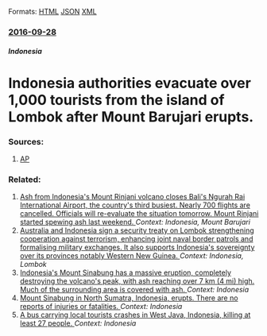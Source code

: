 
Formats: [HTML](/news/2016/09/28/indonesia-authorities-evacuate-over-1-000-tourists-from-the-island-of-lombok-after-mount-barujari-erupts.html)  [JSON](/news/2016/09/28/indonesia-authorities-evacuate-over-1-000-tourists-from-the-island-of-lombok-after-mount-barujari-erupts.json)  [XML](/news/2016/09/28/indonesia-authorities-evacuate-over-1-000-tourists-from-the-island-of-lombok-after-mount-barujari-erupts.xml)  

### [2016-09-28](/news/2016/09/28/index.md)

##### Indonesia
# Indonesia authorities evacuate over 1,000 tourists from the island of Lombok after Mount Barujari erupts. 




### Sources:

1. [AP](http://hosted.ap.org/dynamic/stories/A/AS_INDONESIA_VOLCANO?SITE=AP&SECTION=HOME&TEMPLATE=DEFAULT)

### Related:

1. [Ash from Indonesia's Mount Rinjani volcano closes Bali's Ngurah Rai International Airport, the country's third busiest. Nearly 700 flights are cancelled. Officials will re-evaluate the situation tomorrow. Mount Rinjani started spewing ash last weekend. ](/news/2015/11/4/ash-from-indonesia-s-mount-rinjani-volcano-closes-bali-s-ngurah-rai-international-airport-the-country-s-third-busiest-nearly-700-flights-a.md) _Context: Indonesia, Mount Barujari_
2. [ Australia and Indonesia sign a security treaty on Lombok strengthening cooperation against terrorism, enhancing joint naval border patrols and formalising military exchanges. It also supports Indonesia's sovereignty over its provinces notably Western New Guinea. ](/news/2006/11/14/australia-and-indonesia-sign-a-security-treaty-on-lombok-strengthening-cooperation-against-terrorism-enhancing-joint-naval-border-patrols.md) _Context: Indonesia, Lombok_
3. [Indonesia's Mount Sinabung has a massive eruption, completely destroying the volcano's peak, with ash reaching over 7&nbsp;km (4&nbsp;mi) high. Much of the surrounding area is covered with ash. ](/news/2018/02/20/indonesia-s-mount-sinabung-has-a-massive-eruption-completely-destroying-the-volcano-s-peak-with-ash-reaching-over-7-nbsp-km-4-nbsp-mi-hi.md) _Context: Indonesia_
4. [Mount Sinabung in North Sumatra, Indonesia, erupts. There are no reports of injuries or fatalities. ](/news/2018/02/19/mount-sinabung-in-north-sumatra-indonesia-erupts-there-are-no-reports-of-injuries-or-fatalities.md) _Context: Indonesia_
5. [A bus carrying local tourists crashes in West Java, Indonesia, killing at least 27 people. ](/news/2018/02/10/a-bus-carrying-local-tourists-crashes-in-west-java-indonesia-killing-at-least-27-people.md) _Context: Indonesia_
